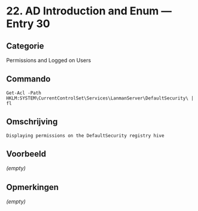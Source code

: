 # 22. AD Introduction and Enum — Entry 30

## Categorie

Permissions and Logged on Users

## Commando

```
Get-Acl -Path HKLM:SYSTEM\CurrentControlSet\Services\LanmanServer\DefaultSecurity\ | fl
```

## Omschrijving

```
Displaying permissions on the DefaultSecurity registry hive
```

## Voorbeeld

_(empty)_

## Opmerkingen

_(empty)_

